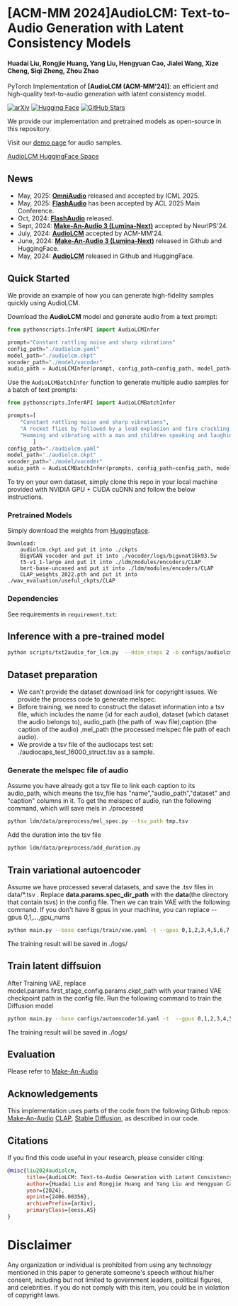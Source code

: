 # [ACM-MM 2024]AudioLCM: Text-to-Audio Generation with Latent Consistency Models

#### Huadai Liu, Rongjie Huang, Yang Liu, Hengyuan Cao, Jialei Wang, Xize Cheng, Siqi Zheng, Zhou Zhao

PyTorch Implementation of **[AudioLCM (ACM-MM'24)]**: an efficient and high-quality text-to-audio generation with latent consistency model.

[![arXiv](https://img.shields.io/badge/arXiv-Paper-<COLOR>.svg)](https://arxiv.org/abs/2406.00356v1)
[![Hugging Face](https://img.shields.io/badge/%F0%9F%A4%97%20Hugging%20Face-blue)](https://huggingface.co/spaces/AIGC-Audio/AudioLCM)
[![GitHub Stars](https://img.shields.io/github/stars/Text-to-Audio/AudioLCM?style=social)](https://github.com/Text-to-Audio/AudioLCM)

We provide our implementation and pretrained models as open-source in this repository.

Visit our [demo page](https://audiolcm.github.io/) for audio samples.

[AudioLCM HuggingFace Space](https://huggingface.co/spaces/AIGC-Audio/AudioLCM) 

## News
- May, 2025: **[OmniAudio](https://github.com/liuhuadai/OmniAudio)** released and accepted by ICML 2025.
- May, 2025: **[FlashAudio](https://arxiv.org/abs/2410.12266)** has been accepted by ACL 2025 Main Conference.
- Oct, 2024: **[FlashAudio](https://arxiv.org/abs/2410.12266)** released.
- Sept, 2024: **[Make-An-Audio 3 (Lumina-Next)](https://github.com/Text-to-Audio/Make-An-Audio-3)** accepted by NeurIPS'24.
- July, 2024: **[AudioLCM](https://arxiv.org/abs/2406.00356v1)** accepted by ACM-MM'24.
- June, 2024: **[Make-An-Audio 3 (Lumina-Next)](https://github.com/Text-to-Audio/Make-An-Audio-3)** released in Github and HuggingFace.
- May, 2024: **[AudioLCM](https://arxiv.org/abs/2406.00356v1)** released in Github and HuggingFace.

## Quick Started
We provide an example of how you can generate high-fidelity samples quickly using AudioLCM.

Download the **AudioLCM** model and generate audio from a text prompt:

```python
from pythonscripts.InferAPI import AudioLCMInfer

prompt="Constant rattling noise and sharp vibrations"
config_path="./audiolcm.yaml"
model_path="./audiolcm.ckpt"
vocoder_path="./model/vocoder"
audio_path = AudioLCMInfer(prompt, config_path=config_path, model_path=model_path, vocoder_path=vocoder_path)

```

Use the `AudioLCMBatchInfer` function to generate multiple audio samples for a batch of text prompts:

```python
from pythonscripts.InferAPI import AudioLCMBatchInfer

prompts=[
    "Constant rattling noise and sharp vibrations",
    "A rocket flies by followed by a loud explosion and fire crackling as a truck engine runs idle",
    "Humming and vibrating with a man and children speaking and laughing"
        ]
config_path="./audiolcm.yaml"
model_path="./audiolcm.ckpt"
vocoder_path="./model/vocoder"
audio_path = AudioLCMBatchInfer(prompts, config_path=config_path, model_path=model_path, vocoder_path=vocoder_path)
```
To try on your own dataset, simply clone this repo in your local machine provided with NVIDIA GPU + CUDA cuDNN and follow the below instructions.


### Pretrained Models

Simply download the weights from [Huggingface](https://huggingface.co/liuhuadai/AudioLCM).
<!-- Download bert-base-uncased weights from [Hugging Face](https://huggingface.co/google-bert/bert-base-uncased). Down load t5-v1_1-large weights from [Hugging Face](https://huggingface.co/google/t5-v1_1-large). Download CLAP weights from [Hugging Face](https://huggingface.co/microsoft/msclap/blob/main/CLAP_weights_2022.pth).  -->

```
Download:
    audiolcm.ckpt and put it into ./ckpts  
    BigVGAN vocoder and put it into ./vocoder/logs/bigvnat16k93.5w  
    t5-v1_1-large and put it into ./ldm/modules/encoders/CLAP
    bert-base-uncased and put it into ./ldm/modules/encoders/CLAP
    CLAP_weights_2022.pth and put it into ./wav_evaluation/useful_ckpts/CLAP
```
<!-- The directory structure should be:
```
useful_ckpts/
├── bigvgan
│   ├── args.yml
│   └── best_netG.pt
├── CLAP
│   ├── config.yml
│   └── CLAP_weights_2022.pth
└── maa1_full.ckpt
``` -->


### Dependencies
See requirements in `requirement.txt`:

## Inference with a pre-trained model
```bash
python scripts/txt2audio_for_lcm.py  --ddim_steps 2 -b configs/audiolcm.yaml --sample_rate 16000 --vocoder-ckpt  vocoder/logs/bigvnat16k93.5w --outdir results --test-dataset audiocaps  -r ckpt/audiolcm.ckpt
```

## Dataset preparation
- We can't provide the dataset download link for copyright issues. We provide the process code to generate melspec.  
- Before training, we need to construct the dataset information into a tsv file, which includes the name (id for each audio), dataset (which dataset the audio belongs to), audio_path (the path of .wav file),caption (the caption of the audio) ,mel_path (the processed melspec file path of each audio). 
- We provide a tsv file of the audiocaps test set: ./audiocaps_test_16000_struct.tsv as a sample.
### Generate the melspec file of audio
Assume you have already got a tsv file to link each caption to its audio_path, which means the tsv_file has "name","audio_path","dataset" and "caption" columns in it.
To get the melspec of audio, run the following command, which will save mels in ./processed
```bash
python ldm/data/preprocess/mel_spec.py --tsv_path tmp.tsv
```
Add the duration into the tsv file
```bash
python ldm/data/preprocess/add_duration.py
```
## Train variational autoencoder
Assume we have processed several datasets, and save the .tsv files in data/*.tsv . Replace **data.params.spec_dir_path** with the **data**(the directory that contain tsvs) in the config file. Then we can train VAE with the following command. If you don't have 8 gpus in your machine, you can replace --gpus 0,1,...,gpu_nums
```bash
python main.py --base configs/train/vae.yaml -t --gpus 0,1,2,3,4,5,6,7
```
The training result will be saved in ./logs/
## Train latent diffsuion
After Training VAE, replace model.params.first_stage_config.params.ckpt_path with your trained VAE checkpoint path in the config file.
Run the following command to train the Diffusion model
```bash
python main.py --base configs/autoencoder1d.yaml -t  --gpus 0,1,2,3,4,5,6,7
```
The training result will be saved in ./logs/
## Evaluation
Please refer to [Make-An-Audio](https://github.com/Text-to-Audio/Make-An-Audio?tab=readme-ov-file#evaluation)

## Acknowledgements
This implementation uses parts of the code from the following Github repos:
[Make-An-Audio](https://github.com/Text-to-Audio/Make-An-Audio)
[CLAP](https://github.com/LAION-AI/CLAP),
[Stable Diffusion](https://github.com/CompVis/stable-diffusion),
as described in our code.

## Citations ##
If you find this code useful in your research, please consider citing:
```bibtex
@misc{liu2024audiolcm,
      title={AudioLCM: Text-to-Audio Generation with Latent Consistency Models}, 
      author={Huadai Liu and Rongjie Huang and Yang Liu and Hengyuan Cao and Jialei Wang and Xize Cheng and Siqi Zheng and Zhou Zhao},
      year={2024},
      eprint={2406.00356},
      archivePrefix={arXiv},
      primaryClass={eess.AS}
}
```

# Disclaimer ##
Any organization or individual is prohibited from using any technology mentioned in this paper to generate someone's speech without his/her consent, including but not limited to government leaders, political figures, and celebrities. If you do not comply with this item, you could be in violation of copyright laws.
